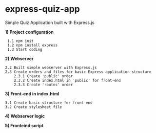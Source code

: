 # express-quiz-app
Simple Quiz Application built with Express.js

**1) Project configuration**

	 1.1 npm init
	 1.2 npm install express
	 1.3 Start coding
	 
**2) Webserver**
	
	2.2 Built simple webserver with Express.js
	2.3 Create orders and files for basic Express application structure
		2.3.1 Create 'public' order
		2.3.2 Create index.html in 'public' for front-end
		2.3.3 Create 'routes' order

**3) Front-end in index.html**
	
	3.1 Create basic structure for front-end
	3.2 Create stylesheet file
	
**4) Webserver logic**

**5) Fronteind script**

